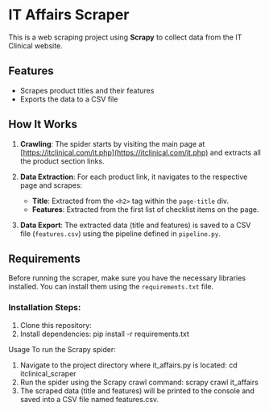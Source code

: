 # IT Affairs Scraper

This is a web scraping project using **Scrapy** to collect data from the IT Clinical website.

## Features
- Scrapes product titles and their features
- Exports the data to a CSV file

## How It Works
1. **Crawling**: The spider starts by visiting the main page at [https://itclinical.com/it.php](https://itclinical.com/it.php) and extracts all the product section links.
   
2. **Data Extraction**: For each product link, it navigates to the respective page and scrapes:
   - **Title**: Extracted from the `<h2>` tag within the `page-title` div.
   - **Features**: Extracted from the first list of checklist items on the page.

3. **Data Export**: The extracted data (title and features) is saved to a CSV file (`features.csv`) using the pipeline defined in `pipeline.py`.

## Requirements

Before running the scraper, make sure you have the necessary libraries installed. You can install them using the `requirements.txt` file.

### Installation Steps:
1. Clone this repository:
2. Install dependencies: pip install -r requirements.txt

Usage
To run the Scrapy spider:

1. Navigate to the project directory where it_affairs.py is located:
   cd itclinical_scraper
2. Run the spider using the Scrapy crawl command:
   scrapy crawl it_affairs
3. The scraped data (title and features) will be printed to the console and saved into a CSV file named features.csv.

